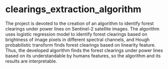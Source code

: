 # clearings_extraction_algorithm

The project is devoted to the creation of an algorithm to identify forest clearings under power lines on Sentinel-2 satellite images. The algorithm uses logistic regression model to identify forest clearings based on brightness of image pixels in different spectral channels, and Hough probabilistic transform finds forest clearings based on linearity feature. Thus, the developed algorithm finds the forest clearings under power lines based on its understandable by humans features, so the algorithm and its results are interpretable.
